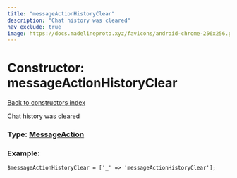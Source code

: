 ```yaml
---
title: "messageActionHistoryClear"
description: "Chat history was cleared"
nav_exclude: true
image: https://docs.madelineproto.xyz/favicons/android-chrome-256x256.png
---
```

# Constructor: messageActionHistoryClear  
[Back to constructors index](/API_docs/constructors/index.html)



Chat history was cleared




### Type: [MessageAction](/API_docs/types/MessageAction.html)


### Example:

```
$messageActionHistoryClear = ['_' => 'messageActionHistoryClear'];
```  
